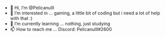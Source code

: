 - 👋 Hi, I’m @Pelicanulll
- 👀 I’m interested in ... gaming, a little bit of coding but i need a lot of help with that :)
- 🌱 I’m currently learning ... nothing, just studying
- 📫 How to reach me ... Discord: Pelicanulll#2600
